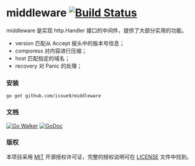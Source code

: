 middleware [![Build Status](https://travis-ci.org/issue9/middleware.svg?branch=master)](https://travis-ci.org/issue9/middleware)
======

middleware 是实现 http.Handler 接口的中间件，提供了大部分实用的功能。

- version 匹配从 Accept 报头中的版本号信息；
- comporess 对内容进行压缩；
- host 匹配指定的域名；
- recovery 对 Panic 的处理；


### 安装

```shell
go get github.com/issue9/middleware
```


### 文档

[![Go Walker](https://gowalker.org/api/v1/badge)](https://gowalker.org/github.com/issue9/middleware)
[![GoDoc](https://godoc.org/github.com/issue9/middleware?status.svg)](https://godoc.org/github.com/issue9/middleware)


### 版权

本项目采用 [MIT](https://opensource.org/licenses/MIT) 开源授权许可证，完整的授权说明可在 [LICENSE](LICENSE) 文件中找到。

